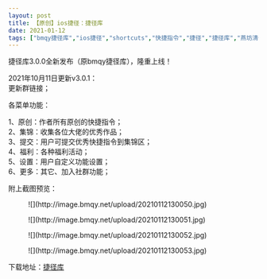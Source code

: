 ```yaml
---
layout: post
title: 【原创】ios捷径：捷径库
date: 2021-01-12
tags: ["bmqy捷径库","ios捷径","shortcuts","快捷指令","捷径","捷径库","燕坊清作"]
---
```


<!-- wp:paragraph -->

捷径库3.0.0全新发布（原bmqy捷径库），隆重上线！

<!-- /wp:paragraph -->

<!-- wp:paragraph -->

2021年10月11日更新v3.0.1：  
更新群链接；

<!-- /wp:paragraph -->

<!-- wp:paragraph -->

各菜单功能：

<!-- /wp:paragraph -->

<!-- wp:paragraph -->

1、原创：作者所有原创的快捷指令；  
2、集锦：收集各位大佬的优秀作品；  
3、提交：用户可提交优秀快捷指令到集锦区；  
4、福利：各种福利活动；  
5、设置：用户自定义功能设置；  
6、更多：其它、加入社群功能；

<!-- /wp:paragraph -->

<!-- wp:paragraph -->

附上截图预览：

<!-- /wp:paragraph -->

<!-- wp:image {"sizeSlug":"large"} -->
<figure class="wp-block-image size-large">![](http://image.bmqy.net/upload/20210112130050.jpg)</figure>
<!-- /wp:image -->

<!-- wp:image {"sizeSlug":"large"} -->
<figure class="wp-block-image size-large">![](http://image.bmqy.net/upload/20210112130051.jpg)</figure>
<!-- /wp:image -->

<!-- wp:image {"sizeSlug":"large"} -->
<figure class="wp-block-image size-large">![](http://image.bmqy.net/upload/20210112130052.jpg)</figure>
<!-- /wp:image -->

<!-- wp:image {"sizeSlug":"large"} -->
<figure class="wp-block-image size-large">![](http://image.bmqy.net/upload/20210112130053.jpg)</figure>
<!-- /wp:image -->

<!-- wp:paragraph -->

下载地址：[捷径库](https://www.icloud.com/shortcuts/aeac0483b29d4f38bfee965aeb5e2e29)

<!-- /wp:paragraph -->